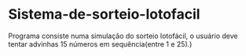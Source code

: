 # Sistema-de-sorteio-lotofacil
Programa consiste numa simulação do sorteio lotofácil, o usuário deve tentar advinhas 15 números em sequência(entre 1 e 25).)
